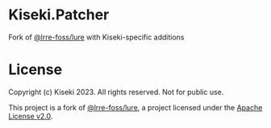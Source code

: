 # Kiseki.Patcher
Fork of [@lrre-foss/lure](https://github.com/lrre-foss/lure) with Kiseki-specific additions

# License
Copyright (c) Kiseki 2023. All rights reserved. Not for public use.

This project is a fork of [@lrre-foss/lure](https://github.com/lrre-foss/lure), a project licensed under the [Apache License v2.0](https://www.apache.org/licenses/LICENSE-2.0.txt).